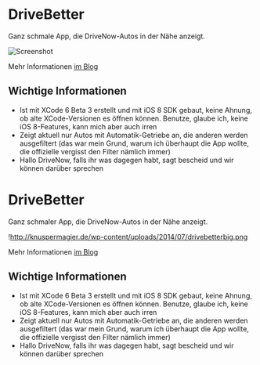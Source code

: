 # DriveBetter

Ganz schmale App, die DriveNow-Autos in der Nähe anzeigt.

![Screenshot](http://knuspermagier.de/wp-content/uploads/2014/07/drivebettersmall.png)

Mehr Informationen [im Blog](http://knuspermagier.de/2014-drivebetter.html)

## Wichtige Informationen

- Ist mit XCode 6 Beta 3 erstellt und mit iOS 8 SDK gebaut, keine Ahnung, ob alte XCode-Versionen es öffnen können. Benutze, glaube ich, keine iOS 8-Features, kann mich aber auch irren
- Zeigt aktuell nur Autos mit Automatik-Getriebe an, die anderen werden ausgefiltert (das war mein Grund, warum ich überhaupt die App wollte, die offizielle vergisst den Filter nämlich immer)
- Hallo DriveNow, falls ihr was dagegen habt, sagt bescheid und wir können darüber sprechen
# DriveBetter

Ganz schmaler App, die DriveNow-Autos in der Nähe anzeigt.

!http://knuspermagier.de/wp-content/uploads/2014/07/drivebetterbig.png

Mehr Informationen [im Blog](http://knuspermagier.de/2014-drivebetter.html)

## Wichtige Informationen

- Ist mit XCode 6 Beta 3 erstellt und mit iOS 8 SDK gebaut, keine Ahnung, ob alte XCode-Versionen es öffnen können. Benutze, glaube ich, keine iOS 8-Features, kann mich aber auch irren
- Zeigt aktuell nur Autos mit Automatik-Getriebe an, die anderen werden ausgefiltert (das war mein Grund, warum ich überhaupt die App wollte, die offizielle vergisst den Filter nämlich immer)
- Hallo DriveNow, falls ihr was dagegen habt, sagt bescheid und wir können darüber sprechen
